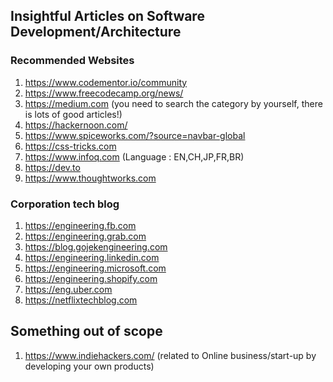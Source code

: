 ## Insightful Articles on Software Development/Architecture

### Recommended Websites 
1. https://www.codementor.io/community
2. https://www.freecodecamp.org/news/
3. https://medium.com (you need to search the category by yourself, there is lots of good articles!)
4. https://hackernoon.com/
5. https://www.spiceworks.com/?source=navbar-global
6. https://css-tricks.com
7. https://www.infoq.com (Language : EN,CH,JP,FR,BR)
8. https://dev.to
9. https://www.thoughtworks.com

### Corporation tech blog
1. https://engineering.fb.com
2. https://engineering.grab.com
3. https://blog.gojekengineering.com
4. https://engineering.linkedin.com
5. https://engineering.microsoft.com
6. https://engineering.shopify.com
7. https://eng.uber.com
8. https://netflixtechblog.com

## Something out of scope
1. https://www.indiehackers.com/ (related to Online business/start-up by developing your own products)

